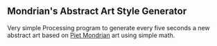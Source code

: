 Mondrian's Abstract Art Style Generator
---------------------------------------

Very simple Processing program to generate every five seconds a new abstract art based on [Piet Mondrian](http://en.wikipedia.org/wiki/Piet_Mondrian) art using simple math.
